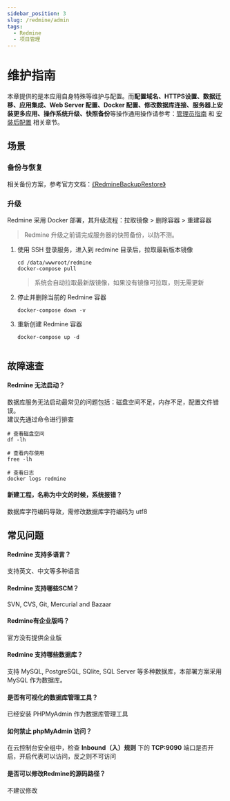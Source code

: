 ```yaml
---
sidebar_position: 3
slug: /redmine/admin
tags:
  - Redmine
  - 项目管理
---
```


# 维护指南

本章提供的是本应用自身特殊等维护与配置。而**配置域名、HTTPS设置、数据迁移、应用集成、Web Server 配置、Docker 配置、修改数据库连接、服务器上安装更多应用、操作系统升级、快照备份**等操作通用操作请参考：[管理员指南](../administrator) 和 [安装后配置](../installation/setup/) 相关章节。

## 场景

### 备份与恢复

相关备份方案，参考官方文档：[《RedmineBackupRestore》](https://redmine.org/projects/redmine/wiki/RedmineBackupRestore)

### 升级

Redmine 采用 Docker 部署，其升级流程：拉取镜像 > 删除容器 > 重建容器

> Redmine 升级之前请完成服务器的快照备份，以防不测。

1. 使用 SSH 登录服务，进入到 redmine 目录后，拉取最新版本镜像
   ```
   cd /data/wwwroot/redmine
   docker-compose pull
   ```
   > 系统会自动拉取最新版镜像，如果没有镜像可拉取，则无需更新

2. 停止并删除当前的 Redmine 容器

   ```
   docker-compose down -v
   ```

3. 重新创建 Redmine 容器
   ```
   docker-compose up -d
   

## 故障速查

#### Redmine 无法启动？

数据库服务无法启动最常见的问题包括：磁盘空间不足，内存不足，配置文件错误。  
建议先通过命令进行排查  

```shell
# 查看磁盘空间
df -lh

# 查看内存使用
free -lh

# 查看日志
docker logs redmine
```

#### 新建工程，名称为中文的时候，系统报错？

数据库字符编码导致，需修改数据库字符编码为 utf8

## 常见问题

#### Redmine 支持多语言？

支持英文、中文等多种语言

#### Redmine 支持哪些SCM？

SVN, CVS, Git, Mercurial and Bazaar

#### Redmine有企业版吗？

官方没有提供企业版

#### Redmine 支持哪些数据库？

支持 MySQL, PostgreSQL, SQlite, SQL Server 等多种数据库，本部署方案采用 MySQL 作为数据库。

#### 是否有可视化的数据库管理工具？

已经安装 PHPMyAdmin 作为数据库管理工具

#### 如何禁止 phpMyAdmin 访问？

在云控制台安全组中，检查 **Inbound（入）规则** 下的 **TCP:9090** 端口是否开启，开启代表可以访问，反之则不可访问

#### 是否可以修改Redmine的源码路径？

不建议修改
